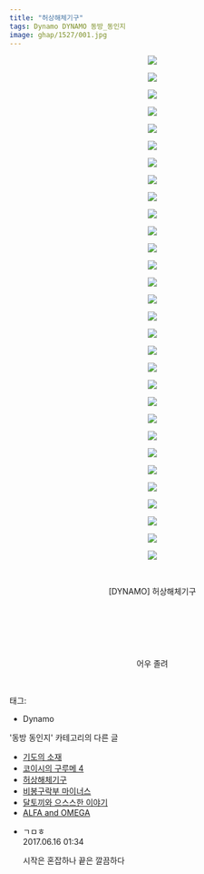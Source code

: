 ```yaml
---
title: "허상해체기구"
tags: Dynamo DYNAMO 동방_동인지
image: ghap/1527/001.jpg
---
```

<div class="article">
<p style="text-align: center; clear: none; float: none;"></p>
<p style="text-align: center; clear: none; float: none;"><img src="{{ site.nasurl }}/ghap/1527/001.jpg"/></p>
<p style="text-align: center; clear: none; float: none;"><img src="{{ site.nasurl }}/ghap/1527/002.jpg"/></p>
<p style="text-align: center; clear: none; float: none;"><img src="{{ site.nasurl }}/ghap/1527/003.jpg"/></p>
<p style="text-align: center; clear: none; float: none;"><img src="{{ site.nasurl }}/ghap/1527/004.jpg"/></p>
<p style="text-align: center; clear: none; float: none;"><img src="{{ site.nasurl }}/ghap/1527/005.jpg"/></p>
<p style="text-align: center; clear: none; float: none;"><img src="{{ site.nasurl }}/ghap/1527/006.jpg"/></p>
<p style="text-align: center; clear: none; float: none;"><img src="{{ site.nasurl }}/ghap/1527/007.jpg"/></p>
<p style="text-align: center; clear: none; float: none;"><img src="{{ site.nasurl }}/ghap/1527/008.jpg"/></p>
<p style="text-align: center; clear: none; float: none;"><img src="{{ site.nasurl }}/ghap/1527/009.jpg"/></p>
<p style="text-align: center; clear: none; float: none;"><img src="{{ site.nasurl }}/ghap/1527/010.jpg"/></p>
<p style="text-align: center; clear: none; float: none;"><img src="{{ site.nasurl }}/ghap/1527/011.jpg"/></p>
<p style="text-align: center; clear: none; float: none;"><img src="{{ site.nasurl }}/ghap/1527/012.jpg"/></p>
<p style="text-align: center; clear: none; float: none;"><img src="{{ site.nasurl }}/ghap/1527/013.jpg"/></p>
<p style="text-align: center; clear: none; float: none;"><img src="{{ site.nasurl }}/ghap/1527/014.jpg"/></p>
<p style="text-align: center; clear: none; float: none;"><img src="{{ site.nasurl }}/ghap/1527/015.jpg"/></p>
<p style="text-align: center; clear: none; float: none;"><img src="{{ site.nasurl }}/ghap/1527/016.jpg"/></p>
<p style="text-align: center; clear: none; float: none;"><img src="{{ site.nasurl }}/ghap/1527/017.jpg"/></p>
<p style="text-align: center; clear: none; float: none;"><img src="{{ site.nasurl }}/ghap/1527/018.jpg"/></p>
<p style="text-align: center; clear: none; float: none;"><img src="{{ site.nasurl }}/ghap/1527/019.jpg"/></p>
<p style="text-align: center; clear: none; float: none;"><img src="{{ site.nasurl }}/ghap/1527/020.jpg"/></p>
<p style="text-align: center; clear: none; float: none;"><img src="{{ site.nasurl }}/ghap/1527/021.jpg"/></p>
<p style="text-align: center; clear: none; float: none;"><img src="{{ site.nasurl }}/ghap/1527/022.jpg"/></p>
<p style="text-align: center; clear: none; float: none;"><img src="{{ site.nasurl }}/ghap/1527/023.jpg"/></p>
<p style="text-align: center; clear: none; float: none;"><img src="{{ site.nasurl }}/ghap/1527/024.jpg"/></p>
<p style="text-align: center; clear: none; float: none;"><img src="{{ site.nasurl }}/ghap/1527/025.jpg"/></p>
<p style="text-align: center; clear: none; float: none;"><img src="{{ site.nasurl }}/ghap/1527/026.jpg"/></p>
<p style="text-align: center; clear: none; float: none;"><img src="{{ site.nasurl }}/ghap/1527/027.jpg"/></p>
<p style="text-align: center; clear: none; float: none;"><img src="{{ site.nasurl }}/ghap/1527/028.jpg"/></p>
<p style="text-align: center; clear: none; float: none;"><img src="{{ site.nasurl }}/ghap/1527/029.jpg"/></p>
<p style="text-align: center; clear: none; float: none;"><img src="{{ site.nasurl }}/ghap/1527/030.jpg"/></p>
<p style="text-align: center; clear: none; float: none;"><br/></p>
<p style="text-align: center; clear: none; float: none;">[DYNAMO] 허상해체기구</p>
<p style="text-align: center; clear: none; float: none;"><br/></p>
<p style="text-align: center; clear: none; float: none;"><br/></p>
<p style="text-align: center; clear: none; float: none;"><br/></p>
<p style="text-align: center; clear: none; float: none;">어우 졸려</p>
<p><br/></p>
</div><div class="tagTrail">
<p>태그: </p>
<ul>
<li>Dynamo</li>
</ul>
</div><div class="another">
<p>'동방 동인지' 카테고리의 다른 글</p>
<ul>
<li><a href="/2016-08-12-ghap_1529">기도의 소재</a></li>
<li><a href="/2016-08-12-ghap_1528">코이시의 구루메 4</a></li>
<li><a href="/2016-08-12-ghap_1527">허상해체기구</a></li>
<li><a href="/2016-08-12-ghap_1526">비봉구락부 마이너스</a></li>
<li><a href="/2016-08-12-ghap_1525">달토끼와 으스스한 이야기</a></li>
<li><a href="/2016-08-12-ghap_1524">ALFA and OMEGA</a></li>
</ul>
</div><div class="cb_module cb_fluid">
<div class="cb_wrt cb_profile">
<div class="comment">
<ul>
<li class="cb_thumb_off" id="comment15014573">
<div class="cb_comment_area">
<div class="cb_info_area">
<div class="cb_section">
<span class="cb_nick_name">ㄱㅁㅎ</span>
</div>
<div class="cb_section">
<span class="cb_date">2017.06.16 01:34 </span>
</div>
</div>
<div class="cb_dsc_comment">
<p class="cb_dsc">
											시작은 혼잡하나 끝은 깔끔하다
										</p>
</div>
</div></li>
</ul>
</div>
</div><!-- commentList close -->
</div>